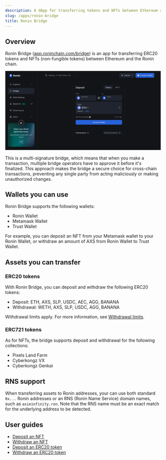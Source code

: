 ```yaml
---
description: A dApp for transferring tokens and NFTs between Ethereum and Ronin.
slug: /apps/ronin-bridge
title: Ronin Bridge
---
```


## Overview

Ronin Bridge ([app.roninchain.com/bridge](https://app.roninchain.com/bridge)) is an app for transferring ERC20 tokens and NFTs (non-fungible tokens) between Ethereum and the Ronin chain.

![bridge-home](./assets/bridge-home.png)

This is a multi-signature bridge, which means that when you make a transaction, multiple bridge operators have to approve it before it's finalized. This approach makes the bridge a secure choice for cross-chain transactions, preventing any single party from acting maliciously or making unauthorized changes.

## Wallets you can use

Ronin Bridge supports the following wallets:

* Ronin Wallet
* Metamask Wallet
* Trust Wallet

For example, you can deposit an NFT from your Metamask wallet to your Ronin Wallet, or withdraw an amount of AXS from Ronin Wallet to Trust Wallet.

## Assets you can transfer

### ERC20 tokens

With Ronin Bridge, you can deposit and withdraw the following ERC20 tokens:

* Deposit: ETH, AXS, SLP, USDC, AEC, AGG, BANANA
* Withdrawal: WETH, AXS, SLP, USDC, AGG, BANANA

Withdrawal limits apply. For more information, see [Withdrawal limits](./reference/withdrawal-limits.md).

### ERC721 tokens

As for NFTs, the bridge supports deposit and withdrawal for the following collections:

* Pixels Land Farm
* Cyberkongz VX
* Cyberkongz Genkai

## RNS support

When transferring assets to Ronin addresses, your can use both standard `0x...` Ronin addresses or an RNS (Ronin Name Service) domain names, such as `axieinfinity.ron`. Note that the RNS name must be an exact match for the underlying address to be detected.

## User guides

* [Deposit an NFT](./guides/nft-deposit.md)
* [Withdraw an NFT](./guides/nft-withdraw.md)
* [Deposit an ERC20 token](./guides/token-deposit.md)
* [Withdraw an ERC20 token](./guides/token-withdraw.md)
